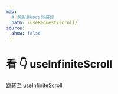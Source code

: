 ```yaml
---
map:
  # 映射到docs的路径
  path: /useRequest/scroll/
source:
  show: false
---
```


# 看 👇 useInfiniteScroll

<a href="/vue-hooks-plus/zh/hooks/useInfiniteScroll/" >跳转至 useInfiniteScroll</a>
